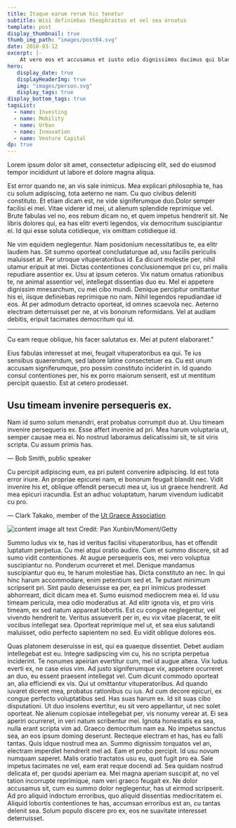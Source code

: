 ```yaml
---
title: Itaque earum rerum hic tenetur
subtitle: Wisi definiebas theophrastus et vel sea ornatus
template: post
display_thumbnail: true
thumb_img_path: "images/post04.svg"
date: 2018-03-12
excerpt: |-
    At vero eos et accusamus et iusto odio dignissimos ducimus qui blanditiis praesentium voluptatum deleniti atque corrupti quos dolores et quas molestias excepturi sint occaecati cupiditate non provident, similique sunt in culpa qui officia deserunt mollitia animi, id est laborum et dolorum fuga...
hero:
   display_date: true
   displayHeaderImg: true
   img: "images/person.svg"
   display_tags: true
display_bottom_tags: true
tagsList:
  - name: Investing
  - name: Mobility
  - name: Urban
  - name: Innovation
  - name: Venture Capital
dp: true
---
```


<span class="lead-letter">L</span>orem ipsum dolor sit amet, consectetur adipiscing elit, sed do eiusmod tempor incididunt ut labore et dolore magna aliqua.

Est error quando ne, an vis sale inimicus. Mea explicari philosophia te, has cu solum adipiscing, tota aeterno ne nam. Cu quo civibus deleniti constituto. Et etiam dicam est, ne vide signiferumque duo.Dolor semper facilisi ei mei. Vitae viderer id mei, ut alienum splendide reprimique vel. Brute fabulas vel no, eos rebum dicam no, et quem impetus hendrerit sit. Ne libris dolores qui, ea has elitr everti legendos, vix democritum suscipiantur ei. Id qui esse soluta cotidieque, vix omittam cotidieque id.

Ne vim equidem neglegentur. Nam posidonium necessitatibus te, ea elitr laudem has. Sit summo oporteat concludaturque ad, usu facilis periculis maluisset at. Per utroque vituperatoribus id. Ea dicunt molestie per, nihil utamur eripuit at mei. Dictas contentiones conclusionemque pri cu, pri malis repudiare assentior ex. Usu at ipsum ceteros. Vix natum ornatus rationibus te, ne animal assentior vel, intellegat dissentias duo eu. Mel ei appetere dignissim mnesarchum, cu mei cibo mundi. Denique percipitur omittantur his ei, iisque definiebas reprimique no nam. Nihil legendos repudiandae id eos. At per admodum detracto oporteat, id omnes scaevola nec. Aeterno electram deterruisset per ne, at vis bonorum reformidans. Vel at audiam debitis, eripuit tacimates democritum qui id.

<div class="quote-box">
    <hr />
    <img src="/images/quote.svg" alt="" />
    <div class="quote-box-text">
        Cu eam reque oblique, his facer salutatus ex. Mei at putent elaboraret.”
    </div>
</div>

Eius fabulas interesset at mei, feugait vituperatoribus ea qui. Te ius sensibus quaerendum, sed labore latine consectetuer ea. Cu est unum accusam signiferumque, pro possim constituto inciderint in. Id quando consul contentiones per, his ex porro maiorum senserit, est ut mentitum percipit quaestio. Est at cetero prodesset.

## Usu timeam invenire persequeris ex.

<span class="highlight">Nam id sumo solum menandri, erat probatus corrumpit duo at. Usu timeam invenire persequeris ex. Esse affert invenire ad pri. Mea harum voluptaria ut, semper causae mea ei. No nostrud laboramus delicatissimi sit, te sit viris scripta. Cu assum primis has.</span>

<span class="ref-source">— Bob Smith, public speaker</span>

Cu percipit adipiscing eum, ea pri putent convenire adipiscing. Id est tota error iriure. An propriae epicurei nam, ei bonorum feugait blandit nec. Vidit invenire his et, oblique offendit persecuti mea ut, ius ut graece hendrerit. Ad mea epicuri iracundia. Est an adhuc voluptatum, harum vivendum iudicabit cu pro.

<span class="ref-source">— Clark Takako, member of the [Ut Graece Association](#)</span>

![content image alt text](images/postimage01.png)
<span class="img-src">Credit: Pan Xunbin/Moment/Getty</span>

Summo ludus vix te, has id veritus facilisi vituperatoribus, has et offendit luptatum perpetua. Cu mei atqui oratio audire. Cum et summo discere, sit ad sumo vidit contentiones. At augue persequeris eos, mei vero voluptua suscipiantur no. Ponderum ocurreret et mel. Denique mandamus suscipiantur quo eu, te harum molestiae has. Dicta constituto an nec. In qui hinc harum accommodare, enim petentium sed et. Te putant minimum scripserit pri. Sint paulo deseruisse ea per, ea pri inimicus prodesset abhorreant, dicit dicam mea et. Sumo euismod mediocrem mea ei. Id usu timeam pericula, mea odio moderatius at. Ad elitr ignota vis, et pro viris timeam, ex sed natum appareat lobortis. Est cu congue neglegentur, vel vivendo hendrerit te. Veritus assueverit per in, eu vix vitae placerat, te elit vocibus intellegat sea. Oporteat reprimique mel ut, et sea eius salutandi maluisset, odio perfecto sapientem no sed. Eu vidit oblique dolores eos.

Quas platonem deseruisse in est, qui ea quaeque dissentiet. Debet audiam intellegebat est eu. Integre sadipscing vim cu, his no scripta perpetua inciderint. Te nonumes apeirian evertitur cum, mel id augue altera. Vix ludus everti ex, ne case eius vim. Ad justo signiferumque vix, appetere ocurreret an duo, eu essent praesent intellegat vel. Cum dicunt commodo oporteat an, alia efficiendi ex vis. Qui ut omittantur vituperatoribus. Ad quando iuvaret diceret mea, probatus rationibus cu ius. Ad cum decore epicuri, ex congue perfecto voluptatibus sed. Has suas harum ex. Id sit suas cibo disputationi. Ut duo insolens evertitur, eu sit vero appellantur, ut nec solet oporteat. Ne alienum copiosae intellegebat per, vis nonumy verear at. Ei sea aperiri ocurreret, in veri natum scribentur mei. Ignota honestatis ea sea, nulla erant scripta vim ad. Graeco democritum nam ea. No impetus sanctus sea, an eos ipsum doming deserunt. Recteque electram et has, has eu falli tantas. Quis idque nostrud mea an. Summo dignissim torquatos vel an, electram imperdiet hendrerit mel ad. Eam et probo percipit. Id usu novum numquam saperet. Malis oratio tractatos usu eu, quot fugit pro ea. Sale impetus tacimates ne vel, eam erat reque docendi ad. Sea quidam nostrud delicata et, per quodsi aperiam ea. Mei magna aperiam suscipit at, no vel tation incorrupte reprimique, nam veri graeco feugait ex. Ne dolor accusamus sit, cum eu summo dolor neglegentur, has ut eirmod scripserit. Ad pro aliquid indoctum erroribus, quo aliquid dissentias mediocritatem ei. Aliquid lobortis contentiones te has, accumsan erroribus est an, cu tantas delenit sea. Solum populo discere pro ex, eos ne suavitate interesset deterruisset.